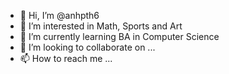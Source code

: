 - 👋 Hi, I’m @anhpth6
- 👀 I’m interested in Math, Sports and Art
- 🌱 I’m currently learning BA in Computer Science
- 💞️ I’m looking to collaborate on ...
- 📫 How to reach me ...

<!---
anhpth6/anhpth6 is a ✨ special ✨ repository because its `README.md` (this file) appears on your GitHub profile.
You can click the Preview link to take a look at your changes.
--->
